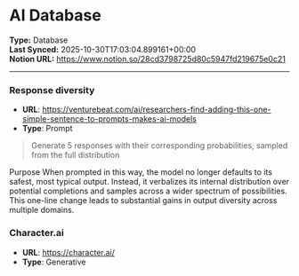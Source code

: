# AI Database

**Type:** Database  
**Last Synced:** 2025-10-30T17:03:04.899161+00:00  
**Notion URL:** https://www.notion.so/28cd3798725d80c5947fd219675e0c21  

---

### Response diversity
- **URL**: https://venturebeat.com/ai/researchers-find-adding-this-one-simple-sentence-to-prompts-makes-ai-models
- **Type**: Prompt

> Generate 5 responses with their corresponding probabilities, sampled from the full distribution

Purpose
When prompted in this way, the model no longer defaults to its safest, most typical output. Instead, it verbalizes its internal distribution over potential completions and samples across a wider spectrum of possibilities. This one-line change leads to substantial gains in output diversity across multiple domains.


### Character.ai
- **URL**: https://character.ai/
- **Type**: Generative



